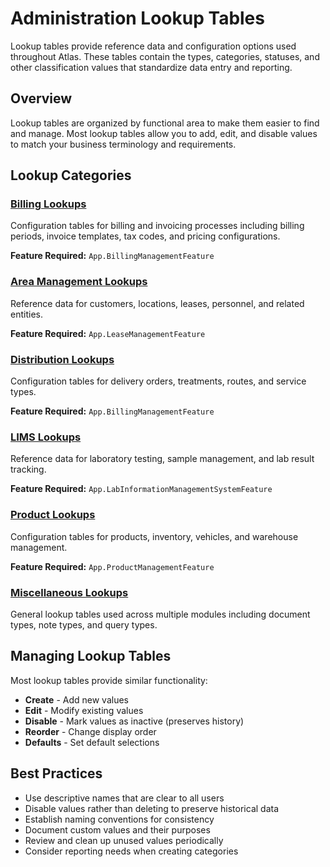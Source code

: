 # Administration Lookup Tables

Lookup tables provide reference data and configuration options used throughout Atlas. These tables contain the types, categories, statuses, and other classification values that standardize data entry and reporting.

## Overview

Lookup tables are organized by functional area to make them easier to find and manage. Most lookup tables allow you to add, edit, and disable values to match your business terminology and requirements.

## Lookup Categories

### [Billing Lookups](Billing/Index.md)
Configuration tables for billing and invoicing processes including billing periods, invoice templates, tax codes, and pricing configurations.

**Feature Required:** `App.BillingManagementFeature`

### [Area Management Lookups](AreaManagement/Index.md)
Reference data for customers, locations, leases, personnel, and related entities.

**Feature Required:** `App.LeaseManagementFeature`

### [Distribution Lookups](Distribution/Index.md)
Configuration tables for delivery orders, treatments, routes, and service types.

**Feature Required:** `App.BillingManagementFeature`

### [LIMS Lookups](LIMS/Index.md)
Reference data for laboratory testing, sample management, and lab result tracking.

**Feature Required:** `App.LabInformationManagementSystemFeature`

### [Product Lookups](Product/Index.md)
Configuration tables for products, inventory, vehicles, and warehouse management.

**Feature Required:** `App.ProductManagementFeature`

### [Miscellaneous Lookups](Misc/Index.md)
General lookup tables used across multiple modules including document types, note types, and query types.

## Managing Lookup Tables

Most lookup tables provide similar functionality:
* **Create** - Add new values
* **Edit** - Modify existing values
* **Disable** - Mark values as inactive (preserves history)
* **Reorder** - Change display order
* **Defaults** - Set default selections

## Best Practices

* Use descriptive names that are clear to all users
* Disable values rather than deleting to preserve historical data
* Establish naming conventions for consistency
* Document custom values and their purposes
* Review and clean up unused values periodically
* Consider reporting needs when creating categories

